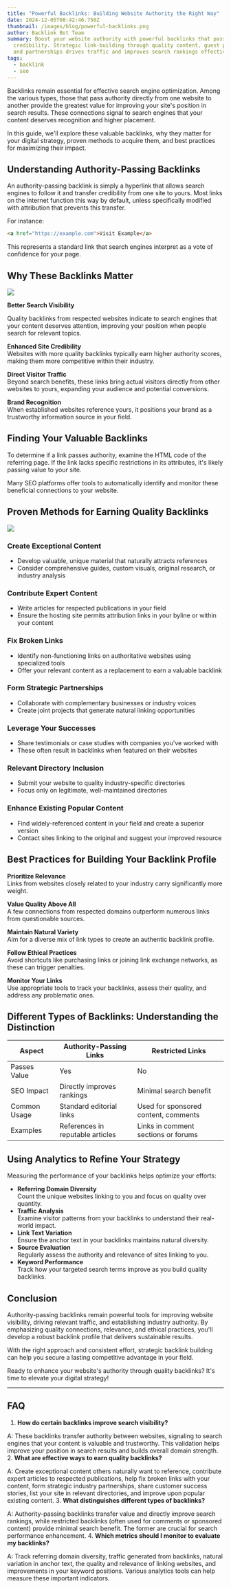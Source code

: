 ```yaml
---
title: "Powerful Backlinks: Building Website Authority the Right Way"
date: 2024-12-05T08:42:46.750Z
thumbnail: /images/blog/powerful-backlinks.png
author: Backlink Bot Team
summary: Boost your website authority with powerful backlinks that pass
  credibility. Strategic link-building through quality content, guest posting,
  and partnerships drives traffic and improves search rankings effectively.
tags:
  - backlink
  - seo
---
```

Backlinks remain essential for effective search engine optimization. Among the various types, those that pass authority directly from one website to another provide the greatest value for improving your site's position in search results. These connections signal to search engines that your content deserves recognition and higher placement.

In this guide, we'll explore these valuable backlinks, why they matter for your digital strategy, proven methods to acquire them, and best practices for maximizing their impact.

## Understanding Authority-Passing Backlinks

An authority-passing backlink is simply a hyperlink that allows search engines to follow it and transfer credibility from one site to yours. Most links on the internet function this way by default, unless specifically modified with attribution that prevents this transfer.

For instance:

```html
<a href="https://example.com">Visit Example</a>
```

This represents a standard link that search engines interpret as a vote of confidence for your page.

## Why These Backlinks Matter

![](/images/blog/building-your-own-dashboard-without-losing-your-mind-visual-selection-1-.png)

**Better Search Visibility**

Quality backlinks from respected websites indicate to search engines that your content deserves attention, improving your position when people search for relevant topics.

**Enhanced Site Credibility**\
Websites with more quality backlinks typically earn higher authority scores, making them more competitive within their industry.

**Direct Visitor Traffic**\
Beyond search benefits, these links bring actual visitors directly from other websites to yours, expanding your audience and potential conversions.

**Brand Recognition**\
When established websites reference yours, it positions your brand as a trustworthy information source in your field.

## Finding Your Valuable Backlinks

To determine if a link passes authority, examine the HTML code of the referring page. If the link lacks specific restrictions in its attributes, it's likely passing value to your site.

Many SEO platforms offer tools to automatically identify and monitor these beneficial connections to your website.

## Proven Methods for Earning Quality Backlinks

![](/images/blog/create-exceptional-content-visual-selection.png)

### Create Exceptional Content

* Develop valuable, unique material that naturally attracts references
* Consider comprehensive guides, custom visuals, original research, or industry analysis

### Contribute Expert Content

* Write articles for respected publications in your field
* Ensure the hosting site permits attribution links in your byline or within your content

### Fix Broken Links

* Identify non-functioning links on authoritative websites using specialized tools
* Offer your relevant content as a replacement to earn a valuable backlink

### Form Strategic Partnerships

* Collaborate with complementary businesses or industry voices
* Create joint projects that generate natural linking opportunities

### Leverage Your Successes

* Share testimonials or case studies with companies you've worked with
* These often result in backlinks when featured on their websites

### Relevant Directory Inclusion

* Submit your website to quality industry-specific directories
* Focus only on legitimate, well-maintained directories

### Enhance Existing Popular Content

* Find widely-referenced content in your field and create a superior version
* Contact sites linking to the original and suggest your improved resource

## Best Practices for Building Your Backlink Profile

**Prioritize Relevance**\
Links from websites closely related to your industry carry significantly more weight.

**Value Quality Above All**\
A few connections from respected domains outperform numerous links from questionable sources.

**Maintain Natural Variety**\
Aim for a diverse mix of link types to create an authentic backlink profile.

**Follow Ethical Practices**\
Avoid shortcuts like purchasing links or joining link exchange networks, as these can trigger penalties.

**Monitor Your Links**\
Use appropriate tools to track your backlinks, assess their quality, and address any problematic ones.

## Different Types of Backlinks: Understanding the Distinction

| Aspect       | Authority-Passing Links          | Restricted Links                     |
| ------------ | -------------------------------- | ------------------------------------ |
| Passes Value | Yes                              | No                                   |
| SEO Impact   | Directly improves rankings       | Minimal search benefit               |
| Common Usage | Standard editorial links         | Used for sponsored content, comments |
| Examples     | References in reputable articles | Links in comment sections or forums  |

## Using Analytics to Refine Your Strategy

Measuring the performance of your backlinks helps optimize your efforts:

* **Referring Domain Diversity**\
  Count the unique websites linking to you and focus on quality over quantity.
* **Traffic Analysis**\
  Examine visitor patterns from your backlinks to understand their real-world impact.
* **Link Text Variation**\
  Ensure the anchor text in your backlinks maintains natural diversity.
* **Source Evaluation**\
  Regularly assess the authority and relevance of sites linking to you.
* **Keyword Performance**\
  Track how your targeted search terms improve as you build quality backlinks.

## Conclusion

Authority-passing backlinks remain powerful tools for improving website visibility, driving relevant traffic, and establishing industry authority. By emphasizing quality connections, relevance, and ethical practices, you'll develop a robust backlink profile that delivers sustainable results.

With the right approach and consistent effort, strategic backlink building can help you secure a lasting competitive advantage in your field.

Ready to enhance your website's authority through quality backlinks? It's time to elevate your digital strategy!

- - -

## FAQ

1.  **How do certain backlinks improve search visibility?**

   A: These backlinks transfer authority between websites, signaling to search engines that your content is valuable and trustworthy. This validation helps improve your position in search results and builds overall domain strength.
2.  **What are effective ways to earn quality backlinks?**

   A: Create exceptional content others naturally want to reference, contribute expert articles to respected publications, help fix broken links with your content, form strategic industry partnerships, share customer success stories, list your site in relevant directories, and improve upon popular existing content.
3. **What distinguishes different types of backlinks?**

   A: Authority-passing backlinks transfer value and directly improve search rankings, while restricted backlinks (often used for comments or sponsored content) provide minimal search benefit. The former are crucial for search performance enhancement.
4. **Which metrics should I monitor to evaluate my backlinks?**

   A: Track referring domain diversity, traffic generated from backlinks, natural variation in anchor text, the quality and relevance of linking websites, and improvements in your keyword positions. Various analytics tools can help measure these important indicators.